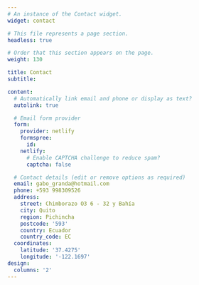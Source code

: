```yaml
---
# An instance of the Contact widget.
widget: contact

# This file represents a page section.
headless: true

# Order that this section appears on the page.
weight: 130

title: Contact
subtitle:

content:
  # Automatically link email and phone or display as text?
  autolink: true

  # Email form provider
  form:
    provider: netlify
    formspree:
      id:
    netlify:
      # Enable CAPTCHA challenge to reduce spam?
      captcha: false

  # Contact details (edit or remove options as required)
  email: gabo_granda@hotmail.com
  phone: +593 998309526
  address:
    street: Chimborazo O3 6 - 32 y Bahía 
    city: Quito
    region: Pichincha
    postcode: '593'
    country: Ecuador
    country_code: EC
  coordinates:
    latitude: '37.4275'
    longitude: '-122.1697'
design:
  columns: '2'
---
```

